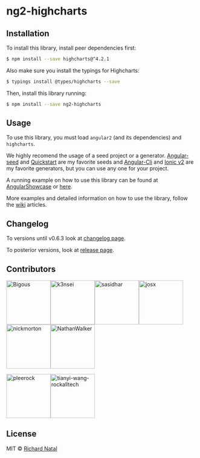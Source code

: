 # ng2-highcharts

## Installation

To install this library, install peer dependencies first:

```bash
$ npm install --save highcharts@^4.2.1
```

Also make sure you install the typings for Highcharts:

```bash
$ typings install @types/highcharts --save
```

Then, install this library running:

```bash
$ npm install --save ng2-highcharts
```

## Usage

To use this library, you must load ```angular2``` (and its dependencies) and ```highcharts```.

We highly recomend the usage of a seed project or a generator. [Angular-seed](https://github.com/mgechev/angular-seed) and [Quickstart](https://github.com/angular/quickstart) are my favorite seeds and [Angular-Cli](https://cli.angular.io/) and [Ionic v2](https://ionicframework.com/) are my favorite generators, but you can use any one for your project.

A running example on how to use this library can be found at [AngularShowcase](http://github.com/AngularShowcase/angular2-seed-ng2-highcharts) or [here](http://github.com/Bigous/angular2-seed-ng2-highcharts).

More examples and detailed information on how to use the library, follow the [wiki](https://github.com/Bigous/ng2-highcharts/wiki) articles.

## Changelog

To versions until v0.6.3 look at [changelog page](CHANGELOG.md).

To posterior versions, look at [release page](https://github.com/Bigous/ng2-highcharts/releases).

## Contributors

[<img alt="Bigous" src="https://avatars.githubusercontent.com/u/6886560?v=3&s=117" width="117">](https://github.com/Bigous)[<img alt="k3nsei" src="https://avatars.githubusercontent.com/u/190422?v=3&s=117" width="117">](https://github.com/k3nsei)[<img alt="sasidhar" src="https://avatars.githubusercontent.com/u/897339?v=3&s=117" width="117">](https://github.com/sasidhar)[<img alt="josx" src="https://avatars.githubusercontent.com/u/791137?v=3&s=117" width="117">](https://github.com/josx)[<img alt="nickmorton" src="https://avatars.githubusercontent.com/u/11538384?v=3&s=117" width="117">](https://github.com/nickmorton)[<img alt="NathanWalker" src="https://avatars.githubusercontent.com/u/457187?v=3&s=117" width="117">](https://github.com/NathanWalker)

[<img alt="pleerock" src="https://avatars.githubusercontent.com/u/1753397?v=3&s=117" width="117">](https://github.com/pleerock)[<img alt="tianyi-wang-rockalltech" src="https://avatars.githubusercontent.com/u/20535575?v=3&s=117" width="117">](https://github.com/tianyi-wang-rockalltech)

## License

MIT © [Richard Natal](http://github.com/Bigous)
